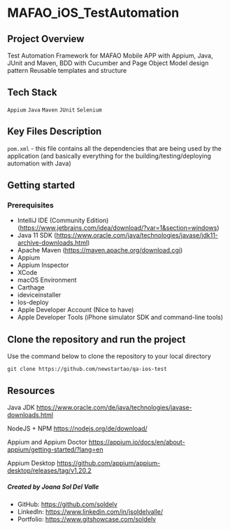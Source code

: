 
# MAFAO_iOS_TestAutomation

## Project Overview
Test Automation Framework for MAFAO Mobile APP with Appium, Java, JUnit and Maven, BDD with Cucumber and Page Object Model design pattern
Reusable templates and structure

## Tech Stack

`Appium` `Java` `Maven` `JUnit` `Selenium`

## Key Files Description

`pom.xml` - this file contains all the dependencies that are being used by the application (and basically everything for the building/testing/deploying automation with Java)

## Getting started

### Prerequisites
* IntelliJ IDE (Community Edition) (https://www.jetbrains.com/idea/download/?var=1&section=windows)
* Java 11 SDK (https://www.oracle.com/java/technologies/javase/jdk11-archive-downloads.html)
* Apache Maven (https://maven.apache.org/download.cgi)
* Appium
* Appium Inspector
* XCode
* macOS Environment
* Carthage
* ideviceinstaller
* Ios-deploy
* Apple Developer Account (Nice to have)
* Apple Developer Tools (iPhone simulator SDK and command-line tools)

## Clone the repository and run the project

Use the command below to clone the repository to your local directory

`git clone https://github.com/newstartao/qa-ios-test`


## Resources
Java JDK
https://www.oracle.com/de/java/technologies/javase-downloads.html

NodeJS + NPM
https://nodejs.org/de/download/

Appium and Appium Doctor
https://appium.io/docs/en/about-appium/getting-started/?lang=en

Appium Desktop
https://github.com/appium/appium-desktop/releases/tag/v1.20.2

##### Created by Joana Sol Del Valle

* GitHub: https://github.com/soldelv
* LinkedIn: https://www.linkedin.com/in/jsoldelvalle/
* Portfolio: https://www.gitshowcase.com/soldelv
